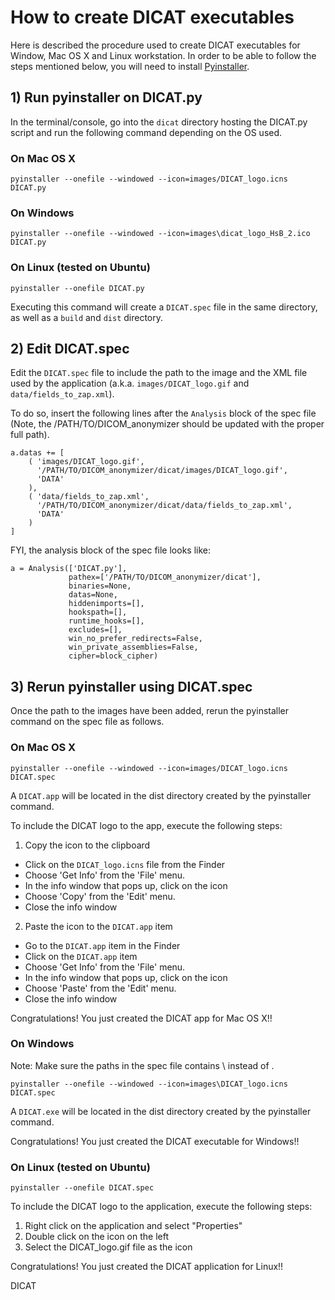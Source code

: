 # How to create DICAT executables

Here is described the procedure used to create DICAT executables for Window, Mac OS X and Linux workstation. In order to be able to follow the steps mentioned below, you will need to install [Pyinstaller](http://www.pyinstaller.org).

## 1) Run pyinstaller on DICAT.py

In the terminal/console, go into the `dicat` directory hosting the DICAT.py script and run the following command depending on the OS used.

### On Mac OS X

```pyinstaller --onefile --windowed --icon=images/DICAT_logo.icns DICAT.py```

### On Windows

```pyinstaller --onefile --windowed --icon=images\dicat_logo_HsB_2.ico DICAT.py```

### On Linux (tested on Ubuntu)

```pyinstaller --onefile DICAT.py```

Executing this command will create a `DICAT.spec` file in the same directory, as well as a `build` and `dist` directory. 

## 2) Edit DICAT.spec

Edit the `DICAT.spec` file to include the path to the image and the XML file used by the application (a.k.a. `images/DICAT_logo.gif` and `data/fields_to_zap.xml`). 

To do so, insert the following lines after the `Analysis` block of the spec file (Note, the /PATH/TO/DICOM_anonymizer should be updated with the proper full path).

```
a.datas += [
    ( 'images/DICAT_logo.gif', 
      '/PATH/TO/DICOM_anonymizer/dicat/images/DICAT_logo.gif', 
      'DATA'
    ),
    ( 'data/fields_to_zap.xml', 
      '/PATH/TO/DICOM_anonymizer/dicat/data/fields_to_zap.xml', 
      'DATA'
    )
]
```

FYI, the analysis block of the spec file looks like:

```
a = Analysis(['DICAT.py'],
             pathex=['/PATH/TO/DICOM_anonymizer/dicat'],
             binaries=None,
             datas=None,
             hiddenimports=[],
             hookspath=[],
             runtime_hooks=[],
             excludes=[],
             win_no_prefer_redirects=False,
             win_private_assemblies=False,
             cipher=block_cipher)
```

## 3) Rerun pyinstaller using DICAT.spec

Once the path to the images have been added, rerun the pyinstaller command on the spec file as follows.

### On Mac OS X

```pyinstaller --onefile --windowed --icon=images/DICAT_logo.icns DICAT.spec```

A `DICAT.app` will be located in the dist directory created by the pyinstaller command. 

To include the DICAT logo to the app, execute the following steps:

1.  Copy the icon to the clipboard
  *  Click on the `DICAT_logo.icns` file from the Finder
  *  Choose 'Get Info' from the 'File' menu.
  *  In the info window that pops up, click on the icon
  *  Choose 'Copy' from the 'Edit' menu.
  *  Close the info window

2.  Paste the icon to the `DICAT.app` item
  *  Go to the `DICAT.app` item in the Finder 
  *  Click on the `DICAT.app` item  
  *  Choose 'Get Info' from the 'File' menu.
  *  In the info window that pops up, click on the icon
  *  Choose 'Paste' from the 'Edit' menu.
  *  Close the info window

Congratulations! You just created the DICAT app for Mac OS X!!

### On Windows

Note: Make sure the paths in the spec file contains \\ instead of \.

```pyinstaller --onefile --windowed --icon=images\DICAT_logo.icns DICAT.spec```

A `DICAT.exe` will be located in the dist directory created by the pyinstaller command. 

Congratulations! You just created the DICAT executable for Windows!!

### On Linux (tested on Ubuntu)

```pyinstaller --onefile DICAT.spec```

To include the DICAT logo to the application, execute the following steps:

1. Right click on the application and select "Properties"
2. Double click on the icon on the left
3. Select the DICAT_logo.gif file as the icon

Congratulations! You just created the DICAT application for Linux!!



DICAT
